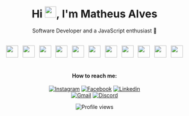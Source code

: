 <h1 align="center">Hi <img src="https://raw.githubusercontent.com/kaueMarques/kaueMarques/master/hi.gif" height="30px">, I'm Matheus Alves</h1>

<p align="center">Software Developer and a JavaScript enthusiast 💜</p>

<br>

<div align="center">
<img height="32" width="32" src="https://cdn.simpleicons.org/html5/" />
  &nbsp;
<img height="32" width="32" src="https://cdn.simpleicons.org/css3/" />
  &nbsp;
<img height="32" width="32" src="https://cdn.simpleicons.org/javascript/" />
  &nbsp;
<img height="32" width="32" src="https://cdn.simpleicons.org/typescript/" />
  &nbsp;
<img height="32" width="32" src="https://cdn.simpleicons.org/react/" />
  &nbsp;
<img height="32" width="32" src="https://cdn.simpleicons.org/next.js/e1e1e1" />
  &nbsp;
<img height="32" width="32" src="https://cdn.simpleicons.org/flutter/" />
  &nbsp;
<img height="32" width="32" src="https://cdn.simpleicons.org/styledcomponents" />
  &nbsp;
<img height="32" width="32" src="https://cdn.simpleicons.org/tailwindcss" />
  &nbsp;
<img height="32" width="32" src="https://cdn.simpleicons.org/node.js" />
  &nbsp;
<img height="32" width="32" src="https://cdn.simpleicons.org/git" />
</div>

<br>

<h4 align="center">How to reach me:</h4>
<p align="center">
  <a href="https://www.instagram.com/mather.alvs/" target="_blank"><img src="https://img.shields.io/badge/Instagram-%23E4405F.svg?style=for-the-badge&logo=Instagram&logoColor=white" title="Instagram"></a>
  <a href="https://www.facebook.com/mather.alvs/" target="_blank"><img src="https://img.shields.io/badge/Facebook-%231877F2.svg?style=for-the-badge&logo=Facebook&logoColor=white" title="Facebook"></a>
  <a href="https://www.linkedin.com/in/matheralvs/" target="_blank" title="Linkedin"><img src="https://img.shields.io/badge/linkedin-%230077B5.svg?style=for-the-badge&logo=linkedin&logoColor=white" title="Linkedin"></a>
  <br>
  <a href="mailto:mtalves27@gmail.com" target="_blank"><img src="https://img.shields.io/badge/Gmail-D14836?style=for-the-badge&logo=gmail&logoColor=white" title="Gmail"></a>
  <a href="#" target="_blank"><img src="https://img.shields.io/badge/mtalves%235538-%237289DA.svg?style=for-the-badge&logo=discord&logoColor=white" title="Discord"></a>
 </p>

<p align="center"> <img src="https://komarev.com/ghpvc/?username=matheralvs&color=7938B2&style=flat-square" alt="Profile views" /> </p>
